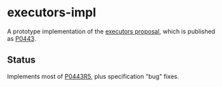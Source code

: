 # executors-impl
A prototype implementation of the [executors proposal](https://github.com/executors/executors), which is published as [P0443](http://wg21.link/P0443).

## Status
Implements most of [P0443R5](http://wg21.link/P0443R5), plus specification "bug" fixes.
